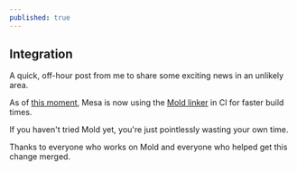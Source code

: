 ```yaml
---
published: true
---
```

## Integration

A quick, off-hour post from me to share some exciting news in an unlikely area.

As of [this moment](https://gitlab.freedesktop.org/mesa/mesa/-/merge_requests/17992), Mesa is now using the [Mold linker](https://github.com/rui314/mold) in CI for faster build times.

If you haven't tried Mold yet, you're just pointlessly wasting your own time.

Thanks to everyone who works on Mold and everyone who helped get this change merged.
